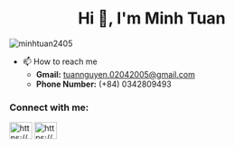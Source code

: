 <h1 align="center">Hi 👋, I'm Minh Tuan</h1>

<p align="left"> <img src="https://komarev.com/ghpvc/?username=minhtuan2405&label=Profile%20views&color=0e75b6&style=flat" alt="minhtuan2405" /> </p>


- 📫 How to reach me 
    - **Gmail:** tuannguyen.02042005@gmail.com
    - **Phone Number:** (+84) 0342809493

<h3 align="left">Connect with me:</h3>
<p align="left">
<a href="https://www.linkedin.com/in/minhtuan2405dev/" target="blank"><img align="center" src="https://raw.githubusercontent.com/rahuldkjain/github-profile-readme-generator/master/src/images/icons/Social/linked-in-alt.svg" alt="https://www.linkedin.com/in/minhtuan2405dev/" height="30" width="40" /></a>
<a href="https://www.facebook.com/mnhtn245/" target="blank"><img align="center" src="https://raw.githubusercontent.com/rahuldkjain/github-profile-readme-generator/master/src/images/icons/Social/facebook.svg" alt="https://www.facebook.com/profile.php?id=100051197601834" height="30" width="40" /></a>
</p>
